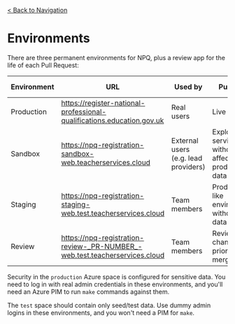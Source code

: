 [< Back to Navigation](../README.md)

# Environments

There are three permanent environments for NPQ, plus a review app for the life of each Pull Request:

| Environment | URL | Used by | Purpose | Deployment trigger | Azure space | Deployed commit |
| - | - | - | - | - | - | - |
| Production | https://register-national-professional-qualifications.education.gov.uk | Real users | Live system | Merge to `main` | production | [View](https://register-national-professional-qualifications.education.gov.uk/healthcheck.json) |
| Sandbox | https://npq-registration-sandbox-web.teacherservices.cloud | External users (e.g. lead providers) | Explore the service without affecting production data | Merge to `main` | production | [View](https://npq-registration-sandbox-web.teacherservices.cloud/healthcheck.json) |
| Staging | https://npq-registration-staging-web.test.teacherservices.cloud | Team members | Production-like environment without real data | Merge to `main` | test | [View](https://npq-registration-staging-web.test.teacherservices.cloud/healthcheck.json)|
| Review | https://npq-registration-review-_PR-NUMBER_-web.test.teacherservices.cloud | Team members | Review changes prior to merging | Open a PR (auto-destroyed on merge/close) | test | Per-app |

Security in the `production` Azure space is configured for sensitive data. You need to log in with real admin credentials in these environments, and you'll need an Azure PIM to run `make` commands against them.

The `test` space should contain only seed/test data. Use dummy admin logins in these environments, and you won't need a PIM for `make`.

